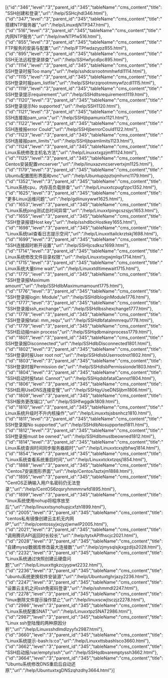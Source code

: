 [{"id":"346","level":"3","parent_id":"345","tableName":"cms_content","title":"SSH创建和登录","url":"/help/SSHcjhdl346.html"},{"id":"347","level":"3","parent_id":"345","tableName":"cms_content","title":"搭建NTP服务器","url":"/help/LinuxdjNTP347.html"},{"id":"516","level":"3","parent_id":"345","tableName":"cms_content","title":"内网NTP服务","url":"/help/nwNTPfw516.html"},{"id":"855","level":"3","parent_id":"345","tableName":"cms_content","title":"FTP服务的安装与配置","url":"/help/FTPfwdazypz855.html"},{"id":"895","level":"3","parent_id":"345","tableName":"cms_content","title":"SSH无法远程登录排查","url":"/help/SSHwfycdlpc895.html"},{"id":"1114","level":"3","parent_id":"345","tableName":"cms_content","title":"SSH登录时报Too many","url":"/help/sshdcsrrootmmhwfdl1114.html"},{"id":"1115","level":"3","parent_id":"345","tableName":"cms_content","title":"SSH登录时报pam_listfile","url":"/help/SSHsrzqrootmmywfzcdl1115.html"},{"id":"1119","level":"3","parent_id":"345","tableName":"cms_content","title":"SSH登录提示requirement","url":"/help/SSHdltsrequirement1119.html"},{"id":"1120","level":"3","parent_id":"345","tableName":"cms_content","title":"SSH登录提示No supported","url":"/help/SSH1120.html"},{"id":"1121","level":"3","parent_id":"345","tableName":"cms_content","title":"SSH连接报pam_unix","url":"/help/SSHljbpamunix1121.html"},{"id":"1122","level":"3","parent_id":"345","tableName":"cms_content","title":"SSH连接报error Could","url":"/help/SSHljberrorCould1122.html"},{"id":"1123","level":"3","parent_id":"345","tableName":"cms_content","title":"SSH连接报pam_limits","url":"/help/SSHljbpamlimits1123.html"},{"id":"1124","level":"3","parent_id":"345","tableName":"cms_content","title":"Linux系统修改主机名方法","url":"/help/Linuxxtxgzjmff1124.html"},{"id":"1125","level":"3","parent_id":"345","tableName":"cms_content","title":"Centos安装配置vncserver","url":"/help/linuxazvncservertxjm1125.html"},{"id":"1179","level":"3","parent_id":"345","tableName":"cms_content","title":"Ubuntu配置图形界面和vnc","url":"/help/Ubuntupzpztxjmhvnc1179.html"},{"id":"1352","level":"3","parent_id":"345","tableName":"cms_content","title":"Linux系统cpu，内存高负载排查","url":"/help/Linuxxtcpugfzpc1352.html"},{"id":"1625","level":"3","parent_id":"345","tableName":"cms_content","title":"更多Linux运维问题","url":"/help/gdlinuxywwt1625.html"},{"id":"1653","level":"3","parent_id":"345","tableName":"cms_content","title":"Linux系统ping测试总时间异常","url":"/help/Linuxxtpingcszsjyc1653.html"},{"id":"1655","level":"3","parent_id":"345","tableName":"cms_content","title":"SSH登录报错Host key","url":"/help/sshdlbcHostkey1655.html"},{"id":"1698","level":"3","parent_id":"345","tableName":"cms_content","title":"Linux系统tail查看日志提示空间","url":"/help/Linuxxttailckrztskj1698.html"},{"id":"1699","level":"3","parent_id":"345","tableName":"cms_content","title":"SSH连接超时断开设置","url":"/help/SSHljcsdksz1699.html"},{"id":"1714","level":"3","parent_id":"345","tableName":"cms_content","title":"Linux系统修改文件目录权限","url":"/help/Linuxxtxgwjmlqx1714.html"},{"id":"1715","level":"3","parent_id":"345","tableName":"cms_content","title":"Linux系统大量time wait","url":"/help/Linuxxtdltimewait1715.html"},{"id":"1775","level":"3","parent_id":"345","tableName":"cms_content","title":"SSH登录报Maximum amount","url":"/help/SSHdlbMaximumamount1775.html"},{"id":"1776","level":"3","parent_id":"345","tableName":"cms_content","title":"SSH登录报login: Module","url":"/help/SSHdlbloginModule1776.html"},{"id":"1777","level":"3","parent_id":"345","tableName":"cms_content","title":"SSH登录报ssh_exchange","url":"/help/SSHdlbsshexchange1777.html"},{"id":"1778","level":"3","parent_id":"345","tableName":"cms_content","title":"SSH登录报fatal: mm_requ","url":"/help/SSHdlbfatalmmrequ1778.html"},{"id":"1779","level":"3","parent_id":"345","tableName":"cms_content","title":"SSH启动报main process","url":"/help/SSHqdbmainprocess1779.html"},{"id":"1801","level":"3","parent_id":"345","tableName":"cms_content","title":"SSH登录报Disconnected","url":"/help/SSHdlbDisconnected1801.html"},{"id":"1802","level":"3","parent_id":"345","tableName":"cms_content","title":"SSH登录时报User root not","url":"/help/SSHdlsbUserrootnot1802.html"},{"id":"1803","level":"3","parent_id":"345","tableName":"cms_content","title":"SSH登录时报Permission de","url":"/help/SSHdlsbPermissionde1803.html"},{"id":"1804","level":"3","parent_id":"345","tableName":"cms_content","title":"SSH启动时报fatal: Cannot","url":"/help/SSHqdsbfatalCannot1804.html"},{"id":"1806","level":"3","parent_id":"345","tableName":"cms_content","title":"SSH启用UseDNS连接变慢","url":"/help/SSHqyUseDNSljbm1806.html"},{"id":"1809","level":"3","parent_id":"345","tableName":"cms_content","title":"SSH服务更改端口","url":"/help/SSHfwggdk1809.html"},{"id":"1810","level":"3","parent_id":"345","tableName":"cms_content","title":"Linux系统升级时不升内核操作","url":"/help/Linuxxtsjsbsnhcz1810.html"},{"id":"1811","level":"3","parent_id":"345","tableName":"cms_content","title":"SSH登录报No supported","url":"/help/SSHdlbNosupported1811.html"},{"id":"1812","level":"3","parent_id":"345","tableName":"cms_content","title":"SSH登录报must be owned","url":"/help/SSHdlbmustbeowned1812.html"},{"id":"1814","level":"3","parent_id":"345","tableName":"cms_content","title":"Linux系统查询时间同步服务器超时","url":"/help/Linuxxtcxsjtbfwq1814.html"},{"id":"1854","level":"3","parent_id":"345","tableName":"cms_content","title":"Linux系统查看系统重启时间","url":"/help/Linuxxtckxtzqsj1854.html"},{"id":"1888","level":"3","parent_id":"345","tableName":"cms_content","title":"Centos7安装图形界面","url":"/help/Centos7aztxjm1888.html"},{"id":"1895","level":"3","parent_id":"345","tableName":"cms_content","title":"CentOS正确输入用户名密码仍无法登录","url":"/help/CentOS6zqsryhmmmrwfd1895.html"},{"id":"1899","level":"3","parent_id":"345","tableName":"cms_content","title":"linux系统使用nohup将程序放至后","url":"/help/linuxxtsynohupjcxfzh1899.html"},{"id":"2005","level":"3","parent_id":"345","tableName":"cms_content","title":"centos私有镜像创建云主机无内网IP","url":"/help/centossyjxcjyzjwnwIP2005.html"},{"id":"2021","level":"3","parent_id":"345","tableName":"cms_content","title":"调用腾讯API返回时长较长","url":"/help/tytxAPIfhscjc2021.html"},{"id":"2028","level":"3","parent_id":"345","tableName":"cms_content","title":"自建mysql数据库修改最大连接数","url":"/help/zjmysqlsjkxgzdljs2028.html"},{"id":"2232","level":"3","parent_id":"345","tableName":"cms_content","title":"Linux系统通过快照创建云硬盘问题","url":"/help/Linuxxttgkzcjyypwt2232.html"},{"id":"2236","level":"3","parent_id":"345","tableName":"cms_content","title":"ubuntu系统更换软件安装源","url":"/help/Ubuntuxtghrjazy2236.html"},{"id":"2247","level":"3","parent_id":"345","tableName":"cms_content","title":"设置云主机之间ssh免密码登录","url":"/help/sshmmdl2247.html"},{"id":"2278","level":"3","parent_id":"345","tableName":"cms_content","title":"linux删除文件提示操作禁止","url":"/help/linuxscwjtsczjz2278.html"},{"id":"2986","level":"3","parent_id":"345","tableName":"cms_content","title":"Linux系统配置SNAT","url":"/help/LinuxxtpzSNAT2986.html"},{"id":"2987","level":"3","parent_id":"345","tableName":"cms_content","title":"Linux ssh登陆慢的两种原因分析","url":"/help/Linuxsshdlmdlzyyfx2987.html"},{"id":"3660","level":"3","parent_id":"345","tableName":"cms_content","title":"Linux系统提示-bash:ls:co","url":"/help/Linuxxttsbashlsco3660.html"},{"id":"3662","level":"3","parent_id":"345","tableName":"cms_content","title":"SSH启动报/var/empty/ssh","url":"/help/SSHqdbvaremptyssh3662.html"},{"id":"3664","level":"3","parent_id":"345","tableName":"cms_content","title":"Ubuntu系统修改DNS重启后自动还原","url":"/help/UbuntuxtxgDNSzqhzdhy3664.html"}]